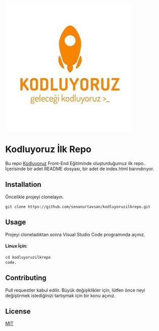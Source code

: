 ![KodluyoruzLogo](https://raw.githubusercontent.com/Kodluyoruz/taskforce/git/git/markdown-nedir-nasil-kullaniriz-/figures/kodluyoruz_logo.jpg)

# **Kodluyoruz İlk Repo**

Bu repo [Kodluyoruz](https://kodluyoruz.org/tr/kodluyoruz/?_ga=2.162122047.2003491322.1673705929-901269323.1673373843&_gl=1%2A1wa7lrh%2A_ga%2AOTAxMjY5MzIzLjE2NzMzNzM4NDM.%2A_ga_MY3W9VG77C%2AMTY3MzcwNTkyOS4yLjEuMTY3MzcwNTkzMy4wLjAuMA..) Front-End Eğitiminde oluşturduğumuz ilk repo.. İçerisinde bir adet README dosyası, bir adet de index.html barındırıyor.

## **Installation**

Öncelikle projeyi clonelayın.

``` 
git clone https://github.com/senanurtavsan/kodluyoruzilkrepo.git

```



## **Usage**

Projeyi cloneladıktan sonra Visual Studio Code programında açınız.

#### Linux İçin:

``` 
cd kodluyoruzilkrepo
code.
 ```


## **Contributing**

Pull requestler kabul edilir. Büyük değişiklikler için, lütfen önce neyi değiştirmek istediğinizi tartışmak için bir konu açınız.

## **License**

[MIT](https://choosealicense.com/licenses/mit/)
